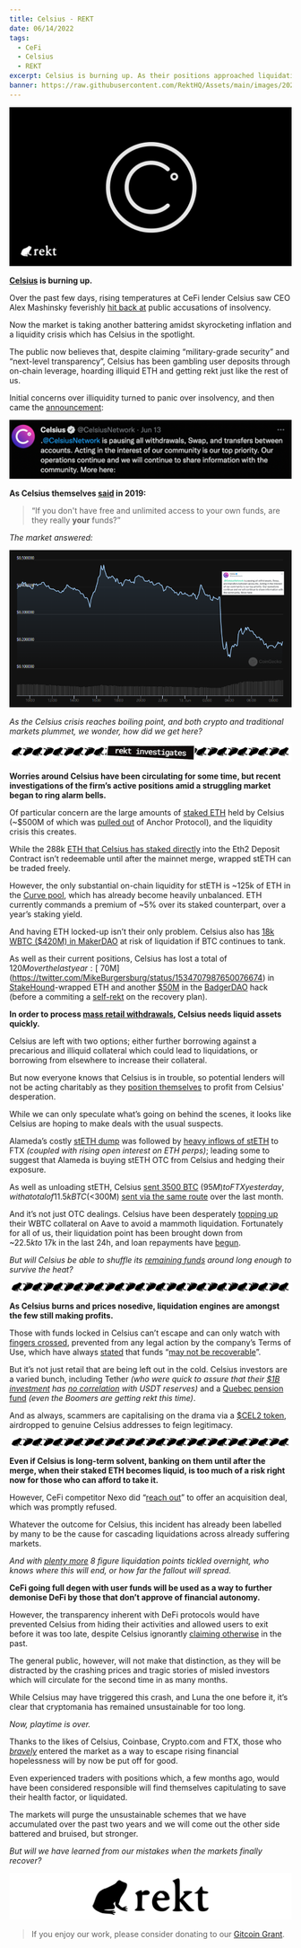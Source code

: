 ```yaml
---
title: Celsius - REKT
date: 06/14/2022
tags:
  - CeFi
  - Celsius
  - REKT
excerpt: Celsius is burning up. As their positions approached liquidation point, and with users prevented from withdrawing their funds, many feared the worst. It now seems Celsius is cooling down, but will the markets forgive them?
banner: https://raw.githubusercontent.com/RektHQ/Assets/main/images/2022/05/celsius-header.png
---
```

![](https://raw.githubusercontent.com/RektHQ/Assets/main/images/2022/05/celsius-header.png)

**[Celsius](https://celsius.network/) is burning up.**
 
Over the past few days, rising temperatures at CeFi lender Celsius saw CEO Alex Mashinsky feverishly [hit back at](https://twitter.com/Mashinsky/status/1535767334668861440) public accusations of insolvency.  

Now the market is taking another battering amidst skyrocketing inflation and a liquidity crisis which has Celsius in the spotlight.  

The public now believes that, despite claiming “military-grade security” and “next-level transparency”, Celsius has been gambling user deposits through on-chain leverage, hoarding illiquid ETH and getting rekt just like the rest of us.  

Initial concerns over illiquidity turned to panic over insolvency, and then came the [announcement](https://twitter.com/CelsiusNetwork/status/1536169010877739009):
  
![](https://raw.githubusercontent.com/RektHQ/Assets/main/images/2022/05/celsius-announcement.png)

**As Celsius themselves [said](https://twitter.com/CelsiusNetwork/status/1194933803212562437) in 2019:**  

>“If you don't have free and unlimited access to your own funds, are they really **your** funds?”  

_The market answered:_  

![](https://raw.githubusercontent.com/RektHQ/Assets/main/images/2022/05/celsius-chart-tweet.png)

_As the Celsius crisis reaches boiling point, and both crypto and traditional markets plummet, we wonder, how did we get here?_  

![](https://raw.githubusercontent.com/RektHQ/Assets/main/images/2021/09/rekt-investigates-linebreak.png)  

**Worries around Celsius have been circulating for some time, but recent investigations of the firm’s active positions amid a struggling market began to ring alarm bells.**  

Of particular concern are the large amounts of [staked ETH](https://twitter.com/MikeBurgersburg/status/1532922903418875904) held by Celsius (~$500M of which was [pulled out](https://www.theblockcrypto.com/amp/post/146752/celsius-pulled-half-a-billion-dollars-out-of-anchor-protocol-amid-terra-chaos) of Anchor Protocol), and the liquidity crisis this creates.  

While the 288k [ETH that Celsius has staked directly](https://twitter.com/MikeBurgersburg/status/1516421410901708801) into the Eth2 Deposit Contract isn’t redeemable until after the mainnet merge, wrapped stETH can be traded freely.  

However, the only substantial on-chain liquidity for stETH is ~125k of ETH in the [Curve pool](https://curve.fi/steth), which has already become heavily unbalanced. ETH currently commands a premium of ~5% over its staked counterpart, over a year’s staking yield.  

And having ETH locked-up isn’t their only problem. Celsius also has [18k WBTC ($420M) in MakerDAO](https://twitter.com/MikeBurgersburg/status/1536277332826136576) at risk of liquidation if BTC continues to tank.  

As well as their current positions, Celsius has lost a total of $120M over the last year: [~$70M](https://twitter.com/MikeBurgersburg/status/1534707987650076674) in [StakeHound](https://www.coindesk.com/markets/2021/06/22/fireblocks-being-sued-for-allegedly-losing-over-70m-of-ether-report/)-wrapped ETH and another [$50M](https://etherscan.io/tx/0x951babdddbfbbba81bbbb7991a959d9815e80cc5d9418d10e692f41541029869) in the [BadgerDAO](https://rekt.news/badger-rekt/) hack (before a commiting a [self-rekt](https://dirtybubblemedia.substack.com/p/an-inexplicable-error-cost-celsius?s=w) on the recovery plan).  

**In order to process [mass retail withdrawals](https://twitter.com/yieldchad/status/1533529211083833345), Celsius needs liquid assets quickly.** 

Celsius are left with two options; either further borrowing against a precarious and illiquid collateral which could lead to liquidations, or borrowing from elsewhere to increase their collateral.  

But now everyone knows that Celsius is in trouble, so potential lenders will not be acting charitably as they [position themselves](https://twitter.com/SmallCapScience/status/1535097688185679872) to profit from Celsius' desperation.

While we can only speculate what’s going on behind the scenes, it looks like Celsius are hoping to make deals with the usual suspects.

Alameda’s costly [stETH dump](https://twitter.com/SmallCapScience/status/1535097615322259457) was followed by [heavy inflows of stETH](https://twitter.com/HsakaTrades/status/1535988008763236353) to FTX _(coupled with rising open interest on ETH perps)_; leading some to suggest that Alameda is buying stETH OTC from Celsius and hedging their exposure.

As well as unloading stETH, Celsius [sent 3500 BTC](https://etherscan.io/tx/0x0403dbdfe1ed91c772d548bad67d449f63501487f076e5127a772d54a1f2855a) ($95M) to FTX yesterday, with a total of 11.5k BTC (<$300M) [sent via the same route](https://etherscan.io/token/0x2260fac5e5542a773aa44fbcfedf7c193bc2c599?a=0x76a05277b81b9ca6c06c9ab4136116fc53e9c9e1) over the last month.

And it’s not just OTC dealings. Celsius have been desperately [topping up](https://twitter.com/Dogetoshi/status/1536321081656725504) their WBTC collateral on Aave to avoid a mammoth liquidation. Fortunately for all of us, their liquidation point has been brought down from ~$22.5k to ~$17k in the last 24h, and loan repayments have [begun](https://twitter.com/HsakaTrades/status/1536725589436125185).

_But will Celsius be able to shuffle its [remaining funds](https://zapper.fi/bundle/0x8aceab8167c80cb8b3de7fa6228b889bb1130ee8%2C0x1cedc0f3af8f9841b0a1f5c1a4ddc6e1a1629074%2C0x87a67e7dc32fdc79853d780c6f516312b4a503b5%2C0xeee27662c2b8eba3cd936a23f039f3189633e4c8%2C0xc131701ea649afc0bfcc085dc13304dc0153dc2e%2C0x84e1f49a6b65882c7365b6a775999cfcb481f22f%2C0xcf7a68127285c7c6c8546ce51b89d7e820f6d294%2C0x4f6742badb049791cd9a37ea913f2bac38d01279%2C0xdbaa0bcec419c47a75efbb93c745aebae3fe9c7b%2C0x3b6543ebe26824bd8156a103063f56ce50f88080%2C0xef22c14f46858d5ac61326497b056974167f2ee1%2C0x3be6d80fdce385358f5762998882efc282df7b9a%2C0x845cbcb8230197f733b59cfe1795f282786f212c%2C0x0fc8415a9b8f535e9f48ba245b1b18a37fb03a90%2C0x8665d75ff2db29355428b590856505459bb675e3?label=Celsius+Wallets+Combined&id=0x7d3a40822eb2701f5d08e3a24b0bfefbd173e1ae&addresses=0x8aceab8167c80cb8b3de7fa6228b889bb1130ee8%2C0x1cedc0f3af8f9841b0a1f5c1a4ddc6e1a1629074%2C0x87a67e7dc32fdc79853d780c6f516312b4a503b5%2C0xeee27662c2b8eba3cd936a23f039f3189633e4c8%2C0xc131701ea649afc0bfcc085dc13304dc0153dc2e%2C0x84e1f49a6b65882c7365b6a775999cfcb481f22f%2C0xcf7a68127285c7c6c8546ce51b89d7e820f6d294%2C0x4f6742badb049791cd9a37ea913f2bac38d01279%2C0xdbaa0bcec419c47a75efbb93c745aebae3fe9c7b%2C0x3b6543ebe26824bd8156a103063f56ce50f88080%2C0xef22c14f46858d5ac61326497b056974167f2ee1%2C0x3be6d80fdce385358f5762998882efc282df7b9a%2C0x845cbcb8230197f733b59cfe1795f282786f212c%2C0x0fc8415a9b8f535e9f48ba245b1b18a37fb03a90%2C0x8665d75ff2db29355428b590856505459bb675e3) around long enough to survive the heat?_

![](https://raw.githubusercontent.com/RektHQ/Assets/main/images/2021/03/rekt-linebreak.png)

**As Celsius burns and prices nosedive, liquidation engines are amongst the few still making profits.**

Those with funds locked in Celsius can’t escape and can only watch with [fingers crossed](https://twitter.com/JarJarosz/status/1536290101919371264), prevented from any legal action by the company’s Terms of Use, which have always [stated](https://celsius.network/terms-of-use) that funds “[may not be recoverable](https://twitter.com/icebergy_/status/1536175624204824578)”.

But it’s not just retail that are being left out in the cold. Celsius investors are a varied bunch, including Tether _(who were quick to assure that their [$1B investment](https://twitter.com/MikeBurgersburg/status/1536219089202446336) has [no correlation](https://tether.to/en/celsius-feels-impact-of-market-volatility-tether-reserves-hold-strong/) with USDT reserves)_ and a [Quebec pension fund](https://www.theglobeandmail.com/business/article-quebec-pension-manager-and-westcap-invest-400-million-in/) _(even the Boomers are getting rekt this time)_.

And as always, scammers are capitalising on the drama via a [$CEL2 token](https://twitter.com/PeckShieldAlert/status/1536302107694977027), airdropped to genuine Celsius addresses to feign legitimacy.

![](https://raw.githubusercontent.com/RektHQ/Assets/main/images/2021/03/rekt-linebreak.png)

**Even if Celsius is long-term solvent, banking on them until after the merge, when their staked ETH becomes liquid, is too much of a risk right now for those who can afford to take it.**

However, CeFi competitor Nexo did “[reach out](https://twitter.com/Nexo/status/1536217856815374337)” to offer an acquisition deal, which was promptly refused.

Whatever the outcome for Celsius, this incident has already been labelled by many to be the cause for cascading liquidations across already suffering markets.

_And with [plenty more](https://twitter.com/OnChainWizard/status/1536529403324284928) 8 figure liquidation points tickled overnight, who knows where this will end, or how far the fallout will spread._

**CeFi going full degen with user funds will be used as a way to further demonise DeFi by those that don’t approve of financial autonomy.**

However, the transparency inherent with DeFi protocols would have prevented Celsius from hiding their activities and allowed users to exit before it was too late, despite Celsius ignorantly [claiming otherwise](https://twitter.com/CoinDesk/status/1322285504323330050) in the past.  

The general public, however, will not make that distinction, as they will be distracted by the crashing prices and tragic stories of misled investors which will circulate for the second time in as many months.  

While Celsius may have triggered this crash, and Luna the one before it, it’s clear that cryptomania has remained unsustainable for too long.  

_Now, playtime is over._

Thanks to the likes of Celsius, Coinbase, Crypto.com and FTX, those who [_bravely_](https://www.youtube.com/watch?v=9hBC5TVdYT8) entered the market as a way to escape rising financial hopelessness will by now be put off for good.

Even experienced traders with positions which, a few months ago, would have been considered responsible will find themselves capitulating to save their health factor, or liquidated. 

The markets will purge the unsustainable schemes that we have accumulated over the past two years and we will come out the other side battered and bruised, but stronger.

_But will we have learned from our mistakes when the markets finally recover?_

![](https://raw.githubusercontent.com/RektHQ/Assets/main/images/2021/08/rekt-outline-conc.png)

>If you enjoy our work, please consider donating to our [Gitcoin Grant](https://gitcoin.co/grants/1632/rekt-the-dark-web-of-defi-journalism).
